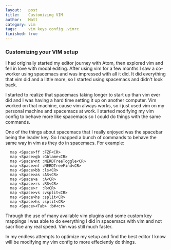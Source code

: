 ```yaml
---
layout:   post
title:    Customizing VIM
author:   Matt
category: vim
tags:     vim keys config .vimrc
finished: true
---
```


### Customizing your VIM setup

I had originally started my editor journey with Atom, then explored vim and fell in love with modal editing. After using vim for a few months I saw a co-worker using spacemacs and was impressed with all it did. It did everything that vim did and a little more, so I started using spacemacs and didn't look back.

I started to realize that spacemacs taking longer to start up than vim ever did and I was having a hard time setting it up on another computer. Vim worked on that machine, cause vim always works, so i just used vim on my personal machine and spacemacs at work. I started modifying my vim config to behave more like spacemacs so I could do things with the same commands.

One of the things about spacemacs that I really enjoyed was the spacebar being the leader key. So I mapped a bunch of commands to behave the same way in vim as they do in spacemacs. For example:

```vim
  map <Space>ff :FZF<CR>
  map <Space>gb :Gblame<CR>
  map <Space>nt :NERDTreeToggle<CR>
  map <Space>nf :NERDTreeFind<CR>
  map <Space>bb :ls<CR>
  map <Space>as :AS<CR>
  map <Space>a  :A<CR>
  map <Space>rs :RS<CR>
  map <Space>r  :R<CR>
  map <Space>vs :vsplit<CR>
  map <Space>hs :split<CR>
  map <Space>hs :split<CR>
  map <Space><Tab> :b#<cr>
```

Through the use of many available vim plugins and some custom key mappings I was able to do everything I did in spacemacs with vim and not sacrifice any real speed. Vim was still much faster.

In my endless attempts to optimize my setup and find the best editor I know will be modifying my vim config to more effeciently do things.
